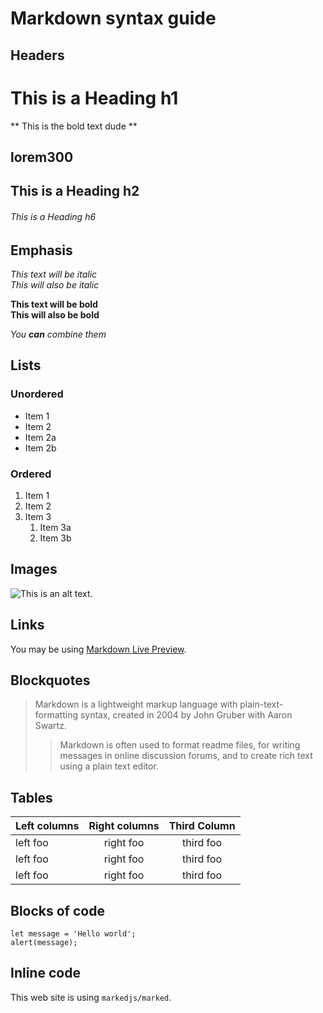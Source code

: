# Markdown syntax guide

## Headers

# This is a Heading h1

** This is the bold text dude **

## lorem300

## This is a Heading h2

###### This is a Heading h6

## Emphasis

_This text will be italic_  
_This will also be italic_

**This text will be bold**  
**This will also be bold**

_You **can** combine them_

## Lists

### Unordered

- Item 1
- Item 2
- Item 2a
- Item 2b

### Ordered

1. Item 1
2. Item 2
3. Item 3
   1. Item 3a
   2. Item 3b

## Images

![This is an alt text.](/image/sample.webp "This is a sample image.")

## Links

You may be using [Markdown Live Preview](https://markdownlivepreview.com/).

## Blockquotes

> Markdown is a lightweight markup language with plain-text-formatting syntax, created in 2004 by John Gruber with Aaron Swartz.
>
> > Markdown is often used to format readme files, for writing messages in online discussion forums, and to create rich text using a plain text editor.

## Tables

| Left columns | Right columns | Third Column |
| ------------ | :-----------: | :----------: |
| left foo     |   right foo   |  third foo   |
| left foo     |   right foo   |  third foo   |
| left foo     |   right foo   |  third foo   |

## Blocks of code

```
let message = 'Hello world';
alert(message);
```

## Inline code

This web site is using `markedjs/marked`.
